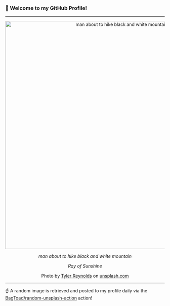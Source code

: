 ### 👋 Welcome to my GitHub Profile!

----

<div align="center">
  <img width="720" src="https://images.unsplash.com/photo-1542591886-116a68c62325?crop=entropy&cs=tinysrgb&fit=max&fm=jpg&ixid=M3w1NTI0OTR8MHwxfHJhbmRvbXx8fHx8fHx8fDE3MTk5ODcxMDJ8&ixlib=rb-4.0.3&q=80&w=1080" alt="man about to hike black and white mountain">
  
  <em>man about to hike black and white mountain</em>
  
  <em>Ray of Sunshine</em>
  
  Photo by [Tyler Reynolds](https://atlasadventure.co) on [unsplash.com](https://unsplash.com/)
</div>

----

☝️ A random image is retrieved and posted to my profile daily via the [BagToad/random-unsplash-action](https://github.com/BagToad/random-unsplash-action) action!
